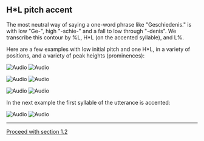 H\*L pitch accent
-----------------

The most neutral way of saying a one-word phrase like "Geschiedenis." is with low "Ge-", high "-schie-" and a fall to low through "-denis". We transcribe this contour by %L, H\*L (on the accented syllable), and L%.

Here are a few examples with low initial pitch and one H\*L, in a variety of positions, and a variety of peak heights (prominences):

![Audio](audio.gif) ![Audio](./audio/gif/144.gif)

![Audio](audio.gif) ![Audio](./audio/gif/284.gif)

![Audio](audio.gif) ![Audio](./audio/gif/152.gif)

In the next example the first syllable of the utterance is accented:

![Audio](audio.gif) ![Audio](./audio/gif/074.gif)

* * *

[Proceed with section 1.2](fall2.htm)